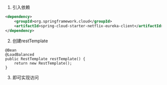 1. 引入依赖
```xml
<dependency>
    <groupId>org.springframework.cloud</groupId>
    <artifactId>spring-cloud-starter-netflix-eureka-client</artifactId>
</dependency>
```
2. 创建restTemplate

```
@Bean
@LoadBalanced
public RestTemplate restTemplate() {
    return new RestTemplate();
}
```
3. 即可实现访问